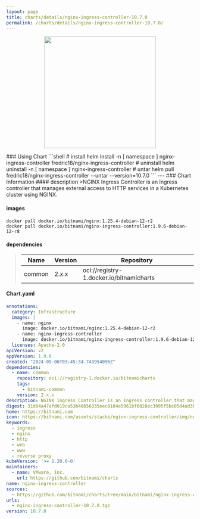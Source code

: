 ```yaml
---
layout: page
title: charts/details/nginx-ingress-controller-10.7.0
permalink: /charts/details/nginx-ingress-controller-10.7.0/
---
```

<p align="center">
    <img src="https://bitnami.com/assets/stacks/nginx-ingress-controller/img/nginx-ingress-controller-stack-220x234.png" width="300px" height="300px">
</p>
### Using Chart
```shell
# install
helm install -n [ namespace ] nginx-ingress-controller fredric18/nginx-ingress-controller
# uninstall
helm uninstall -n [ namespace ] nginx-ingress-controller
# untar
helm pull fredric18/nginx-ingress-controller --untar --version=10.7.0
```
---
### Chart Information
#### description
>NGINX Ingress Controller is an Ingress controller that manages external access to HTTP services in a Kubernetes cluster using NGINX.
   
#### images
```shell
docker pull docker.io/bitnami/nginx:1.25.4-debian-12-r2
docker pull docker.io/bitnami/nginx-ingress-controller:1.9.6-debian-12-r8
```
   
#### dependencies
>Name | Version | Repository
>---|---|---
>common | 2.x.x | oci://registry-1.docker.io/bitnamicharts
   
#### Chart.yaml
```yaml
annotations:
  category: Infrastructure
  images: |
    - name: nginx
      image: docker.io/bitnami/nginx:1.25.4-debian-12-r2
    - name: nginx-ingress-controller
      image: docker.io/bitnami/nginx-ingress-controller:1.9.6-debian-12-r8
  licenses: Apache-2.0
apiVersion: v2
appVersion: 1.9.6
created: "2024-09-06T03:45:34.743954096Z"
dependencies:
  - name: common
    repository: oci://registry-1.docker.io/bitnamicharts
    tags:
      - bitnami-common
    version: 2.x.x
description: NGINX Ingress Controller is an Ingress controller that manages external access to HTTP services in a Kubernetes cluster using NGINX.
digest: 31d04a47afd019ca53b40656335eec8104e5961bf6028ec3095f5bc05d4ad3be
home: https://bitnami.com
icon: https://bitnami.com/assets/stacks/nginx-ingress-controller/img/nginx-ingress-controller-stack-220x234.png
keywords:
  - ingress
  - nginx
  - http
  - web
  - www
  - reverse proxy
kubeVersion: '>= 1.20.0-0'
maintainers:
  - name: VMware, Inc.
    url: https://github.com/bitnami/charts
name: nginx-ingress-controller
sources:
  - https://github.com/bitnami/charts/tree/main/bitnami/nginx-ingress-controller
urls:
  - nginx-ingress-controller-10.7.0.tgz
version: 10.7.0
```
